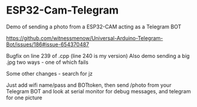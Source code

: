 # ESP32-Cam-Telegram
Demo of sending a photo from a ESP32-CAM acting as a Telegram BOT

https://github.com/witnessmenow/Universal-Arduino-Telegram-Bot/issues/186#issue-654370487

Bugfix on line 239 of .cpp (line 240 is my version)
Also demo sending a big .jpg two ways - one of which fails

Some other changes - search for jz

Just add wifi name/pass and BOTtoken, then send /photo from your Telegram BOT and look at serial monitor for debug messages, and telegram for one picture
